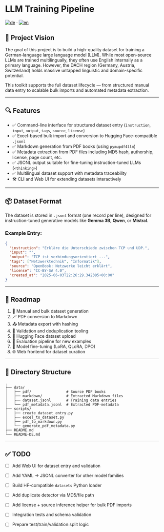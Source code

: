 # LLM Training Pipeline

[![de](https://img.shields.io/badge/lang-de-blue.svg)](./README-DE.md) · [![en](https://img.shields.io/badge/lang-en-red.svg)](./README.md)

## 🧠 Project Vision

The goal of this project is to build a high-quality dataset for training a German-language large language model (LLM). While most open-source LLMs are trained multilingually, they often use English internally as a primary language. However, the DACH region (Germany, Austria, Switzerland) holds massive untapped linguistic and domain-specific potential.

This toolkit supports the full dataset lifecycle — from structured manual data entry to scalable bulk imports and automated metadata extraction.

---

## 🔍 Features

- ✅ Command-line interface for structured dataset entry (`instruction`, `input`, `output`, `tags`, `source`, `license`)
- ✅ Excel-based bulk import and conversion to Hugging Face-compatible `.jsonl`
- ✅ Markdown generation from PDF books (using `pymupdf4llm`)
- ✅ Metadata extraction from PDF files including MD5 hash, authorship, license, page count, etc.
- ✅ JSONL output suitable for fine-tuning instruction-tuned LLMs (`<thinking>`)
- ✅ Multilingual dataset support with metadata traceability
- 🛠️ CLI and Web UI for extending datasets interactively

---

## 📦 Dataset Format

The dataset is stored in `.jsonl` format (one record per line), designed for instruction-tuned generative models like **Gemma 3B**, **Qwen**, or **Mistral**.

### Example Entry:

```json
{
  "instruction": "Erkläre die Unterschiede zwischen TCP und UDP.",
  "input": "",
  "output": "TCP ist verbindungsorientiert ...",
  "tags": ["Netzwerktechnik", "Informatik"],
  "source": "OpenBook: Netzwerke leicht erklärt",
  "license": "CC-BY-SA 4.0",
  "created_at": "2025-06-03T22:26:29.342385+00:00"
}
````

---

## 🚀 Roadmap

1. 📝 Manual and bulk dataset generation
2. 🪄 PDF conversion to Markdown
3. 📤 Metadata export with hashing
4. 🔄 Validation and deduplication tooling
5. 📡 Hugging Face dataset upload
6. 🧪 Evaluation pipeline for new examples
7. 🔬 Model fine-tuning (LoRA, QLoRA, DPO)
8. 🌐 Web frontend for dataset curation

---

## 📂 Directory Structure

```
.
├── data/
│   ├── pdf/                # Source PDF books
│   ├── markdown/           # Extracted Markdown files
│   ├── dataset.jsonl       # Training data entries
│   └── pdf_metadata.jsonl  # Extracted PDF-metadata
├── scripts/
│   ├── create_dataset_entry.py
│   ├── excel_to_dataset.py
│   ├── pdf_to_markdown.py
│   └── generate_pdf_metadata.py
├── README.md
└── README-DE.md
```

---

## ✅ TODO

* [ ] Add Web UI for dataset entry and validation
* [ ] Add YAML → JSONL converter for other model families
* [ ] Build HF-compatible `datasets` Python loader
* [ ] Add duplicate detector via MD5/file path
* [ ] Add license + source inference helper for bulk PDF imports
* [ ] Integration tests and schema validation
* [ ] Prepare test/train/validation split logic

